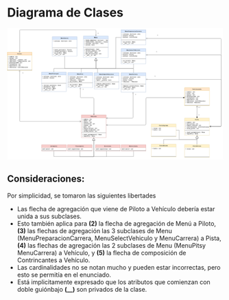# Diagrama de Clases

![diagrama](./diagrama.png)

## Consideraciones:
Por simplicidad, se tomaron las siguientes libertades
 - Las flecha de agregación que viene de Piloto a Vehículo debería estar unida a sus subclases.
 - Esto también aplica para **(2)** la flecha de agregación de Menú a Piloto, **(3)** las flechas de agregación las 3 subclases de Menu (MenuPreparacionCarrera, MenuSelectVehiculo y MenuCarrera) a Pista, **(4)** las flechas de agregación las 2 subclases de Menu (MenuPitsy MenuCarrera) a Vehículo, y **(5)** la flecha de composición de Contrincantes a Vehículo. 
 - Las cardinalidades no se notan mucho y pueden estar incorrectas, pero esto se permitía en el enunciado.
 - Está implicitamente expresado que los atributos que comienzan con doble guiónbajo **(__)** son privados de la clase.
 